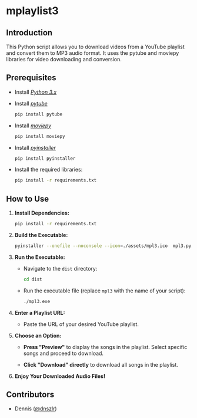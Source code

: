 # mplaylist3

## Introduction

This Python script allows you to download videos from a YouTube playlist and convert them to MP3 audio format. It uses the pytube and moviepy libraries for video downloading and conversion.

## Prerequisites

- Install [*Python 3.x*](https://www.python.org/downloads/)
- Install [*pytube*](https://pypi.org/project/pytube/)
    ```bash
    pip install pytube
    ```
- Install [*moviepy*](https://pypi.org/project/moviepy/)
    ```bash
    pip install moviepy
    ```

- Install [*pyinstaller*](https://pypi.org/project/pyinstaller/)
    ```bash
    pip install pyinstaller
    ```

- Install the required libraries:

    ```bash
    pip install -r requirements.txt
    ```

## How to Use

1. **Install Dependencies:**

    ```bash
    pip install -r requirements.txt
    ```

2. **Build the Executable:**

    ```bash
    pyinstaller --onefile --noconsole --icon=./assets/mpl3.ico  mpl3.py
    ```

3. **Run the Executable:**

   - Navigate to the `dist` directory:

     ```bash
     cd dist
     ```

   - Run the executable file (replace `mpl3` with the name of your script):

     ```bash
     ./mpl3.exe
     ```

4. **Enter a Playlist URL:**

   - Paste the URL of your desired YouTube playlist.

5. **Choose an Option:**

   - **Press "Preview"** to display the songs in the playlist. Select specific songs and proceed to download.

   - **Click "Download" directly** to download all songs in the playlist.

6. **Enjoy Your Downloaded Audio Files!**

## Contributors

- Dennis ([@dnszlr](https://github.com/dnszlr))
